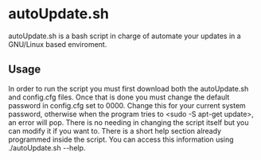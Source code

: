 # autoUpdate.sh
autoUpdate.sh is a bash script in charge of automate your updates in a GNU/Linux based enviroment.

## Usage
In order to run the script you must first download both the autoUpdate.sh and config.cfg files. Once that is done you must change the default password in config.cfg set to 0000. Change this for your current system password, otherwise when the program tries to <sudo -S apt-get update>, an error will pop. There is no needing in changing the script itself but you can modify it if you want to.
There is a short help section already programmed inside the script. You can access this information using ./autoUpdate.sh --help.
